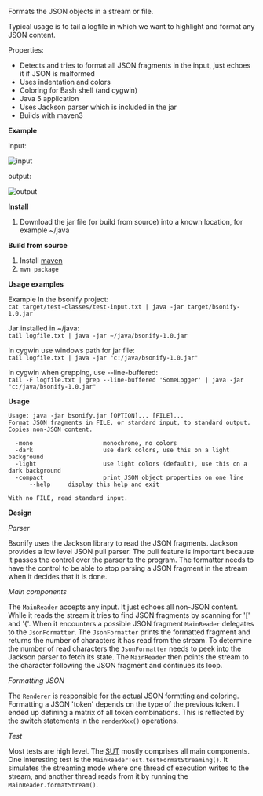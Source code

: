 Formats the JSON objects in a stream or file.

Typical usage is to tail a logfile in which we want to highlight and format any JSON content. 

Properties:

* Detects and tries to format all JSON fragments in the input, just echoes it if JSON is malformed
* Uses indentation and colors
* Coloring for Bash shell (and cygwin)
* Java 5 application
* Uses Jackson parser which is included in the jar
* Builds with maven3

**Example**

input:  

![input](https://bitbucket.org/bartswen/bsonify/raw/master/input.png)

output:  

![output](https://bitbucket.org/bartswen/bsonify/raw/master/output.png)

**Install**

1. Download the jar file (or build from source) into a known location, for example ~/java

**Build from source**

1. Install [maven](http://maven.apache.org/)
1. `mvn package`

**Usage examples**

Example In the bsonify project:  
`cat target/test-classes/test-input.txt | java -jar target/bsonify-1.0.jar`

Jar installed in ~/java:  
`tail logfile.txt | java -jar ~/java/bsonify-1.0.jar`

In cygwin use windows path for jar file:  
`tail logfile.txt | java -jar "c:/java/bsonify-1.0.jar"`

In cygwin when grepping, use --line-buffered:  
`tail -F logfile.txt | grep --line-buffered 'SomeLogger' | java -jar "c:/java/bsonify-1.0.jar"`

**Usage**

    Usage: java -jar bsonify.jar [OPTION]... [FILE]...
    Format JSON fragments in FILE, or standard input, to standard output. Copies non-JSON content.

      -mono                    monochrome, no colors
      -dark                    use dark colors, use this on a light background
      -light                   use light colors (default), use this on a dark background
      -compact                 print JSON object properties on one line
          --help     display this help and exit

    With no FILE, read standard input.


**Design**

*Parser*

Bsonify uses the Jackson library to read the JSON fragments. Jackson provides a low level JSON pull parser. The pull feature is important because it passes the control over the parser to the program. The formatter needs to have the control to be able to stop parsing a JSON fragment in the stream when it decides that it is done.

*Main components*

The `MainReader` accepts any input. It just echoes all non-JSON content. While it reads the stream it tries to find JSON fragments by scanning for '[' and '{'. When it encounters a possible JSON fragment `MainReader` delegates to the `JsonFormatter`. The `JsonFormatter` prints the formatted fragment and returns the number of characters it has read from the stream. To determine the number of read characters the `JsonFormatter` needs to peek into the Jackson parser to fetch its state. The `MainReader` then points the stream to the character following the JSON fragment and continues its loop.

*Formatting JSON*

The `Renderer` is responsible for the actual JSON formtting and coloring. Formatting a JSON 'token' depends on the type of the previous token. I ended up defining a matrix of all token combinations. This is reflected by the switch statements in the `renderXxx()` operations.

*Test*

Most tests are high level. The [SUT](http://xunitpatterns.com/SUT.html) mostly comprises all main components. One interesting test is the `MainReaderTest.testFormatStreaming()`. It simulates the streaming mode where one thread of execution writes to the stream, and another thread reads from it by running the `MainReader.formatStream()`.


 
